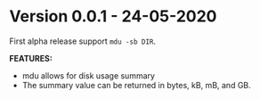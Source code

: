 # Version 0.0.1 - 24-05-2020

First alpha release support `mdu -sb DIR`.

**FEATURES:**

- mdu allows for disk usage summary 
- The summary value can be returned in bytes, kB, mB, and GB. 

